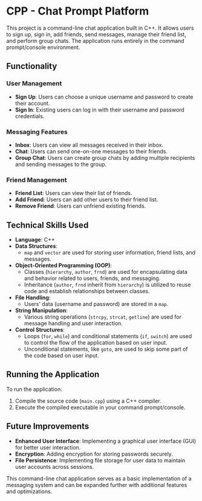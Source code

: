# CPP - Chat Prompt Platform

This project is a command-line chat application built in C++. It allows users to sign up, sign in, add friends, send messages, manage their friend list, and perform group chats. The application runs entirely in the command prompt/console environment.

## Functionality

### User Management
- **Sign Up**: Users can choose a unique username and password to create their account.
- **Sign In**: Existing users can log in with their username and password credentials.

### Messaging Features
- **Inbox**: Users can view all messages received in their inbox.
- **Chat**: Users can send one-on-one messages to their friends.
- **Group Chat**: Users can create group chats by adding multiple recipients and sending messages to the group.

### Friend Management
- **Friend List**: Users can view their list of friends.
- **Add Friend**: Users can add other users to their friend list.
- **Remove Friend**: Users can unfriend existing friends.

## Technical Skills Used

- **Language**: C++
- **Data Structures**: 
  - `map` and `vector` are used for storing user information, friend lists, and messages.
- **Object-Oriented Programming (OOP)**:
  - Classes (`hierarchy`, `author`, `frnd`) are used for encapsulating data and behavior related to users, friends, and messaging.
  - Inheritance (`author`, `frnd` inherit from `hierarchy`) is utilized to reuse code and establish relationships between classes.
- **File Handling**:
  - Users' data (username and password) are stored in a `map`.
- **String Manipulation**:
  - Various string operations (`strcpy`, `strcat`, `getline`) are used for message handling and user interaction.
- **Control Structures**:
  - Loops (`for`, `while`) and conditional statements (`if`, `switch`) are used to control the flow of the application based on user input.
  - Unconditional statements, like `goto`, are used to skip some part of the code based on user input.

## Running the Application

To run the application:
1. Compile the source code (`main.cpp`) using a C++ compiler.
2. Execute the compiled executable in your command prompt/console.

## Future Improvements

- **Enhanced User Interface**: Implementing a graphical user interface (GUI) for better user interaction.
- **Encryption**: Adding encryption for storing passwords securely.
- **File Persistence**: Implementing file storage for user data to maintain user accounts across sessions.

This command-line chat application serves as a basic implementation of a messaging system and can be expanded further with additional features and optimizations.
